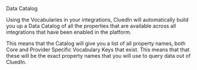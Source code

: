Data Catalog

Using the Vocabularies in your integrations, CluedIn will automatically build you up a Data Catalog of all the properties that are available across all integrations that have been enabled in the platform. 

This means that the Catalog will give you a list of all property names, both Core and Provider Specific Vocabulary Keys that exist. This means that that these will be the exact property names that you will use to query data out of CluedIn. 